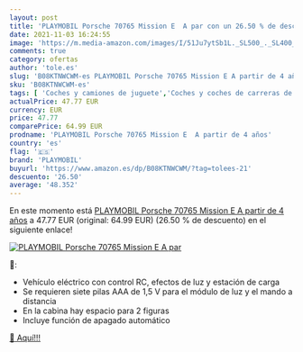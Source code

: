 ```yaml
---
layout: post
title: 'PLAYMOBIL Porsche 70765 Mission E  A par con un 26.50 % de descuento'
date: 2021-11-03 16:24:55
image: 'https://m.media-amazon.com/images/I/51Ju7ytSb1L._SL500_._SL400_.jpg'
comments: true
category: ofertas
author: 'tole.es'
slug: 'B08KTNWCWM-es PLAYMOBIL Porsche 70765 Mission E A partir de 4 años'
sku: 'B08KTNWCWM-es'
tags: [ 'Coches y camiones de juguete','Coches y coches de carreras de juguete para niños','Juguetes','Juguetes y juegos','Vehículos de juguete para niños','playmobil', ]
actualPrice: 47.77 EUR
currency: EUR
price: 47.77
comparePrice: 64.99 EUR
prodname: 'PLAYMOBIL Porsche 70765 Mission E  A partir de 4 años'
country: 'es'
flag: '🇪🇸'
brand: 'PLAYMOBIL'
buyurl: 'https://www.amazon.es/dp/B08KTNWCWM/?tag=tolees-21'
descuento: '26.50'
average: '48.352'
---
```


En este momento está [PLAYMOBIL Porsche 70765 Mission E  A partir de 4 años](https://www.amazon.es/dp/B08KTNWCWM/?tag=tolees-21) a 47.77 EUR (original: 64.99 EUR) (26.50 %  de descuento) en el siguiente enlace!

[![PLAYMOBIL Porsche 70765 Mission E  A par](https://m.media-amazon.com/images/I/51Ju7ytSb1L._SL500_._SL400_.jpg)](https://www.amazon.es/dp/B08KTNWCWM/?tag=tolees-21)

🔎:

- Vehículo eléctrico con control RC, efectos de luz y estación de carga
- Se requieren siete pilas AAA de 1,5 V para el módulo de luz y el mando a distancia
- En la cabina hay espacio para 2 figuras
- Incluye función de apagado automático

[🛒 Aquí!!!](https://www.amazon.es/dp/B08KTNWCWM/?tag=tolees-21)
